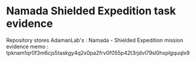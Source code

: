 # Namada  Shielded Expedition task evidence 
Repository stores AdamanLab's : Namada - Shielded Expedition mission evidence
memo : tpknam1qr0f3m6cjs5taskgy4q2x0pa2frv0f055p42t3rjdvl79sl0hxplgquqlx9

